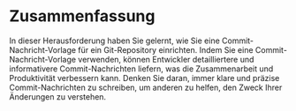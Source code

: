 # Zusammenfassung

In dieser Herausforderung haben Sie gelernt, wie Sie eine Commit-Nachricht-Vorlage für ein Git-Repository einrichten. Indem Sie eine Commit-Nachricht-Vorlage verwenden, können Entwickler detailliertere und informativere Commit-Nachrichten liefern, was die Zusammenarbeit und Produktivität verbessern kann. Denken Sie daran, immer klare und präzise Commit-Nachrichten zu schreiben, um anderen zu helfen, den Zweck Ihrer Änderungen zu verstehen.
